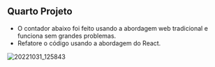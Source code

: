 ## Quarto Projeto 

- O contador abaixo foi feito usando a abordagem web tradicional e funciona sem grandes problemas.
- Refatore o código usando a abordagem do React.

![20221031_125843](https://user-images.githubusercontent.com/105385268/199052744-f3c5d4ce-63de-47cb-9b0e-c169cd99522c.gif)
